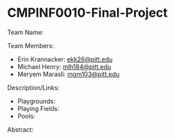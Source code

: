 # CMPINF0010-Final-Project

Team Name: 

Team Members:

* Erin Krannacker: ekk26@pitt.edu
* Michael Henry: mlh184@pitt.edu
* Meryem Marasli: mgm103@pitt.edu

Description/Links:
* Playgrounds:
* Playing Fields:
* Pools:

Abstract:
